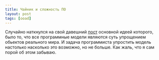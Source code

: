 ```yaml
---
title: Чайник и сложность ПО
layout: post
tags: [ooad]
---
```

Случайно наткнулся на свой давешний [пост][ref-post] основной идеей которого, было то, что все программные модели являются суть упрощением обьектов реального мира. И задача программиста упростить модель настолько насколько это возможно, но не больше. Как жаль, что я сам порой об этом забываю.

[ref-post]: http://forum.agiledev.ru/index.php?t=msg&goto=5650&#msg_5650